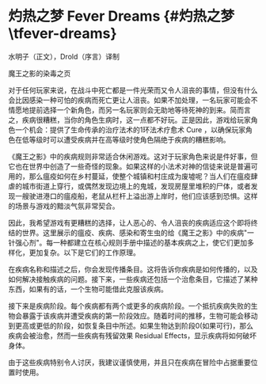 # 灼热之梦 Fever Dreams {#灼热之梦\\tfever-dreams}

水明子（正文），Drold（序言）译制

魔王之影的染毒之页

对于任何玩家来说，在战斗中死亡都是一件光荣而又令人沮丧的事情，但没有什么会比因感染一种可怕的疾病而死亡更让人沮丧。如果不加处理，一名玩家可能会不情愿地提前选择一个新角色，而另一名玩家则会无助地等待死神的到来。简而言之，疾病很糟糕，当你的角色生病时，这一点都不好玩。正是因此，游戏给玩家角色一个机会：提供了生命传承的治疗法术的1环法术疗愈术
Cure
，以确保玩家角色在低等级时可以遭受疾病并在高等级时使角色隔绝于疾病的糟糕影响。

《魔王之影》中的疾病规则非常适合休闲游戏。这对于玩家角色来说是件好事，但它也在世界中创造了一些奇怪的现象。如果这样的小法术对神的信徒来说是普遍可用的，那么瘟疫如何在乡村蔓延，使整个城镇和村庄成为废墟呢？当人们在瘟疫肆虐的城市街道上穿行，或偶然发现边境上的鬼城，发现房屋里堆积的尸体，或者发现一艘驶进港口的瘟疫船，老鼠从栏杆上溢出游上岸时，他们应该感到恐惧。这样的场景与游戏的黯淡气氛非常契合。

因此，我希望游戏有更糟糕的选择，让人恶心的、令人沮丧的疾病适应这个即将终结的世界。这里展示的瘟疫、疾病、感染和寄生虫的给《魔王之影》中的疾病"一针强心剂"。每一种都建立在核心规则手册中描述的基本疾病之上，使它们更加多样化，更加复杂。以下是它们的工作原理。

在疾病名称和描述之后，你会发现传播条目。这将告诉你疾病是如何传播的，以及如何解决接触疾病的问题。接下来，一些疾病还包括一个治愈条目，它描述了某种东西，如果有的话，一个生物可能借此克服该疾病。

接下来是疾病阶段。每个疾病都有两个或更多的疾病阶段。一个抵抗疾病失败的生物会暴露于该疾病并遭受疾病的第一阶段效应。随着时间的推移，生物可能会移动到更高或更低的阶段，如恢复条目中所述。如果生物达到阶段0(如果可行)，那么疾病会被治愈，然而一些疾病有残留效果
Residual Effects，显示疾病将如何破坏身体。

由于这些疾病特别令人讨厌，我建议谨慎使用，并且只在疾病在冒险中占据重要位置时使用。
